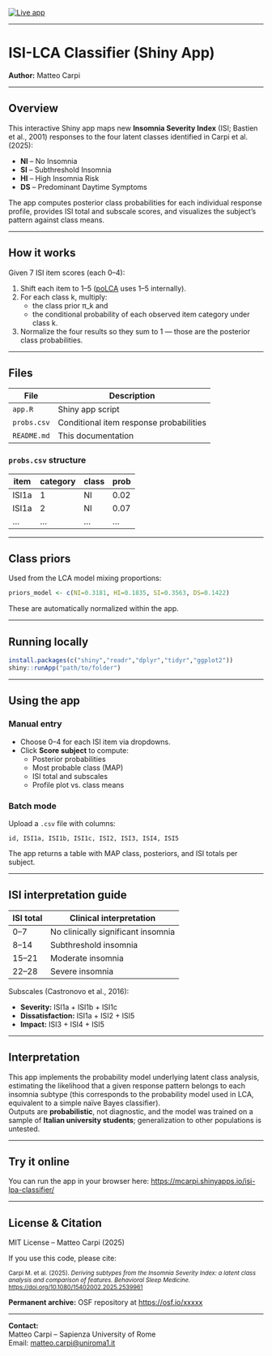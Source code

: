 [![Live app](https://img.shields.io/badge/Live%20app-isi--lca--classifier-blue)](https://mcarpi.shinyapps.io/isi-lpa-classifier/)

---

# ISI-LCA Classifier (Shiny App)

**Author:** Matteo Carpi  

---

## Overview

This interactive Shiny app maps new **Insomnia Severity Index** (ISI; Bastien et al., 2001) responses to the four latent classes identified in Carpi et al. (2025):

- **NI** – No Insomnia  
- **SI** – Subthreshold Insomnia  
- **HI** – High Insomnia Risk  
- **DS** – Predominant Daytime Symptoms  

The app computes posterior class probabilities for each individual response profile, provides ISI total and subscale scores, and visualizes the subject’s pattern against class means.

---

## How it works

Given 7 ISI item scores (each 0–4):

1. Shift each item to 1–5 ([poLCA](https://dlinzer.github.io/poLCA/) uses 1–5 internally).
2. For each class k, multiply:
   - the class prior π_k and
   - the conditional probability of each observed item category under class k.
4. Normalize the four results so they sum to 1 — those are the posterior class probabilities.

---

## Files

| File | Description |
|------|--------------|
| `app.R` | Shiny app script |
| `probs.csv` | Conditional item response probabilities |
| `README.md` | This documentation |

### `probs.csv` structure

| item | category | class | prob |
|------|-----------|-------|------|
| ISI1a | 1 | NI | 0.02 |
| ISI1a | 2 | NI | 0.07 |
| … | … | … | … |

---

## Class priors

Used from the LCA model mixing proportions:

```r
priors_model <- c(NI=0.3181, HI=0.1835, SI=0.3563, DS=0.1422)
```

These are automatically normalized within the app.

---

## Running locally

```r
install.packages(c("shiny","readr","dplyr","tidyr","ggplot2"))
shiny::runApp("path/to/folder")
```

---

## Using the app

### Manual entry
- Choose 0–4 for each ISI item via dropdowns.  
- Click **Score subject** to compute:
  - Posterior probabilities  
  - Most probable class (MAP)  
  - ISI total and subscales  
  - Profile plot vs. class means  

### Batch mode
Upload a `.csv` file with columns:

```
id, ISI1a, ISI1b, ISI1c, ISI2, ISI3, ISI4, ISI5
```

The app returns a table with MAP class, posteriors, and ISI totals per subject.

---

## ISI interpretation guide

| ISI total | Clinical interpretation |
|------------|------------------------|
| 0–7 | No clinically significant insomnia |
| 8–14 | Subthreshold insomnia |
| 15–21 | Moderate insomnia |
| 22–28 | Severe insomnia |

Subscales (Castronovo et al., 2016):

- **Severity:** ISI1a + ISI1b + ISI1c  
- **Dissatisfaction:** ISI1a + ISI2 + ISI5  
- **Impact:** ISI3 + ISI4 + ISI5

---

## Interpretation

This app implements the probability model underlying latent class analysis, estimating the likelihood that a given response pattern belongs to each insomnia subtype (this corresponds to the probability model used in LCA, equivalent to a simple naïve Bayes classifier).  
Outputs are **probabilistic**, not diagnostic, and the model was trained on a sample of **Italian university students**; generalization to other populations is untested.

---

## Try it online
You can run the app in your browser here: https://mcarpi.shinyapps.io/isi-lpa-classifier/

---

## License & Citation

MIT License – Matteo Carpi (2025)

If you use this code, please cite:

<small>Carpi M. et al. (2025). *Deriving subtypes from the Insomnia Severity Index: a latent class analysis and comparison of features.* *Behavioral Sleep Medicine.* https://doi.org/10.1080/15402002.2025.2539961</small>

**Permanent archive:** OSF repository at https://osf.io/xxxxx

---


**Contact:**  
Matteo Carpi – Sapienza University of Rome  
Email: matteo.carpi@uniroma1.it
